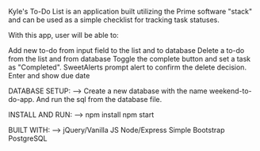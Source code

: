 Kyle's To-Do List is an application built utilizing the Prime software "stack" and can be used as a simple checklist for tracking task statuses.


With this app, user will be able to:

Add new to-do from input field to the list and to database
Delete a to-do from the list and from database
Toggle the complete button and set a task as "Completed".
SweetAlerts prompt alert to confirm the delete decision.
Enter and show due date

DATABASE SETUP: -->
Create a new database with the name weekend-to-do-app. And run the sql from the database file.

INSTALL AND RUN: -->
npm install
npm start

BUILT WITH: -->
jQuery/Vanilla JS
Node/Express
Simple Bootstrap
PostgreSQL